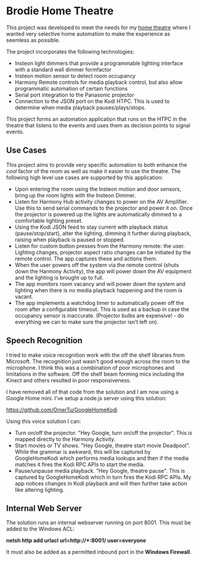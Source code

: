 # Brodie Home Theatre

This project was developed to meet the needs for my 
[home theatre](http://www.avsforum.com/forum/19-dedicated-theater-design-construction/1033681-brodie-home-theatre-build-thread-2.html#post46048545) 
where I wanted very selective home automation to make the experience as seemless as possible.

The project incorporates the following technologies: 
 - Insteon light dimmers that provide a programmable lighting interface with a standard wall dimmer formfactor
 - Insteon motion sensor to detect room occupancy
 - Harmony Remote controls for media playback control, but also allow programmatic automation of certain functions
 - Serial port integration to the Panasonic projector
 - Connection to the JSON port on the Kodi HTPC.  This is used to determine when media playback 
 pauses/plays/stops.

This project forms an automation application that runs on the HTPC in the theatre that listens 
to the events and uses them as decision points to signal events.

## Use Cases
 
This project aims to provide very specific automation to both enhance the *cool* factor of the 
room as well as make it easier to use the theatre.  The following high level use cases are 
supported by this application:
- Upon entering the room using the Insteon motion and door sensors, bring up the room lights with the Insteon 
Dimmer.
- Listen for Harmony Hub activity changes to power on the AV Amplifier. Use this to send serial commands to the
projector and power it on.  Once the projector is powered up the lights are automatically dimmed to a comfortable 
lighting preset.
- Using the Kodi JSON feed to stay current with playback status (pause/stop/start), alter the lighting, dimming
it further during playback, raising when playback is paused or stopped.
- Listen for custom button presses from the Harmony remote: the user.  Lighting changes, projector aspect ratio 
changes can be initiated by the remote control.  The app captures these  and actions them.
- When the user powers off the system via the remote control (shuts down the Harmony Activity), the app will 
power down the AV equipment and the lighting is brought up to full.
- The app monitors room vacancy and will power down the system and lighting when there is no media playback 
happening and the room is vacant.
- The app implements a watchdog timer to automatically power off the room after a configurable timeout.  This 
is used as a backup in case the occupancy sensor is inaccurate. (Projector bulbs are expensive! - do everything 
we can to make sure the projector isn't left on).

## Speech Recognition

I tried to make voice recognition work with the off the shelf libraries from Microsoft.  The recognition just 
wasn't good enough across the room to the microphone.  I think this was a combination of poor microphones and 
limitations in the software.  Off the shelf beam forming mics including the Kinect and others resulted in poor 
responsiveness.

I have removed all of that code from the solution and I am now using a Google Home mini.  I've setup a node.js 
server using this solution:

https://github.com/OmerTu/GoogleHomeKodi

Using this voice solution I can:
- Turn on/off the projector. "Hey Google, turn on/off the projector".  This is mapped directly to the Harmony 
Activity.
- Start movies or TV shows.  "Hey Google, theatre start movie Deadpool".  While the grammar is awkward, this 
will be captured by GoogleHomeKodi which performs media lookups and then if the media matches it fires the Kodi 
RPC APIs to start the media.
- Pause/unpause media playback.  "Hey Google, theatre pause".  This is captured by GoogleHomeKodi which in turn 
fires the Kodi RPC APIs.  My app notices changes in Kodi playback and will then further take action like altering 
lighting.

## Internal Web Server

The solution runs an internal webserver running on port 8001.  This must be added to the Windows ACL:

**netsh http add urlacl url=http://*:8001/ user=everyone**

It must also be added as a permitted inbound port in the **Windows Firewall**.
